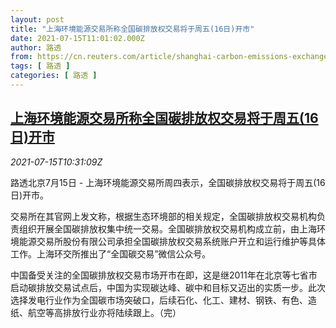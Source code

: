 ```yaml
---
layout: post
title: "上海环境能源交易所称全国碳排放权交易将于周五(16日)开市"
date: 2021-07-15T11:01:02.000Z
author: 路透
from: https://cn.reuters.com/article/shanghai-carbon-emissions-exchange-0715-idCNKBS2EL166
tags: [ 路透 ]
categories: [ 路透 ]
---
```

<!--1626346862000-->
[上海环境能源交易所称全国碳排放权交易将于周五(16日)开市](https://cn.reuters.com/article/shanghai-carbon-emissions-exchange-0715-idCNKBS2EL166)
------

<div>
<div><i>2021-07-15T10:31:09Z</i></div><p>路透北京7月15日 - 上海环境能源交易所周四表示，全国碳排放权交易将于周五(16日)开市。</p><p>交易所在其官网上发文称，根据生态环境部的相关规定，全国碳排放权交易机构负责组织开展全国碳排放权集中统一交易。全国碳排放权交易机构成立前，由上海环境能源交易所股份有限公司承担全国碳排放权交易系统账户开立和运行维护等具体工作。上海环交所推出了“全国碳交易”微信公众号。</p><p>中国备受关注的全国碳排放权交易市场开市在即，这是继2011年在北京等七省市启动碳排放交易试点后，中国为实现碳达峰、碳中和目标又迈出的实质一步。此次选择发电行业作为全国碳市场突破口，后续石化、化工、建材、钢铁、有色、造纸、航空等高排放行业亦将陆续跟上。（完）</p>
</div>
